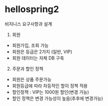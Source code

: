 # hellospring2

비지니스 요구사항과 설계
1. 회원
  - 회원가입, 조회 가능
  - 회원은 등급은 2가지 (일반, VIP)
  - 회원 데이터는 자체 DB 구축
 
2. 주문과 할인 정책
  - 회원은 상품 주문가능
  - 회원등급에 따라 차등적인 할이 정책 적용
  - 할인정책 : VIP는 1000원 할인(변경 가능)
  - 할인 정책은 변경 가능성이 높음(추후에 변경가능)
